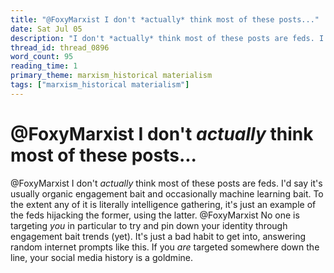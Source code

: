 ```yaml
---
title: "@FoxyMarxist I don't *actually* think most of these posts..."
date: Sat Jul 05
description: "I don't *actually* think most of these posts are feds. I'd say it's usually organic engagement bait and occasionally machine learning bait."
thread_id: thread_0896
word_count: 95
reading_time: 1
primary_theme: marxism_historical materialism
tags: ["marxism_historical materialism"]
---
```


# @FoxyMarxist I don't *actually* think most of these posts...

@FoxyMarxist I don't *actually* think most of these posts are feds. I'd say it's usually organic engagement bait and occasionally machine learning bait. To the extent any of it is literally intelligence gathering, it's just an example of the feds hijacking the former, using the latter. @FoxyMarxist No one is targeting *you* in particular to try and pin down your identity through engagement bait trends (yet). It's just a bad habit to get into, answering random internet prompts like this. If you *are* targeted somewhere down the line, your social media history is a goldmine.
